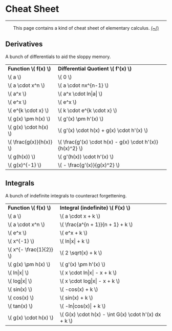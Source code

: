 # Cheat Sheet

---

<center>
<p>This page contains a kind of cheat sheet of elementary calculus. <a href="../../../Home.html">(~/)</a></p>
</center>

## Derivatives

A bunch of differentials to aid the sloppy memory.

<table>
    <tr>
        <td><b>Function \( f(x) \)</b></td>
        <td><b>Differential Quotient \( f'(x) \)</b></td>
    </tr>
    <tr>
        <td>\( a \)</td>
        <td>\( 0 \)</td>
    </tr>
    <tr>
        <td>\( a \cdot x^n \)</td>
        <td>\( a \cdot nx^{n-1} \)</td>
    </tr>
    <tr>
        <td>\( a^x \)</td>
        <td>\( a^x \cdot ln|a| \)</td>
    </tr>
    <tr>
        <td>\( e^x \)</td>
        <td>\( e^x \)</td>
    </tr>
    <tr>
        <td>\( e^{k \cdot x} \)</td>
        <td>\( k \cdot e^{k \cdot x} \)</td>
    </tr>
    <tr>
        <td>\( g(x) \pm h(x) \)</td>
        <td>\( g'(x) \pm h'(x) \)</td>
    </tr>
    <tr>
        <td>\( g(x) \cdot h(x) \)</td>
        <td>\( g'(x) \cdot h(x) + g(x) \cdot h'(x) \)</td>
    </tr>
    <tr>
        <td>\( \frac{g(x)}{h(x)} \)</td>
        <td>\( \frac{g'(x) \cdot h(x) - g(x) \cdot h'(x)}{h(x)^2} \)</td>
    </tr>
    <tr>
        <td>\( g(h(x)) \)</td>
        <td>\( g'(h(x)) \cdot h'(x) \)</td>
    </tr>
    <tr>
        <td>\( g(x)^{-1} \)</td>
        <td>\( - \frac{g'(x)}{g(x)^2} \)</td>
    </tr>
</table>

## Integrals

A bunch of indefinite integrals to counteract forgettening.

<table style="margin-bottom: 1em">
    <tr>
        <td><b>Function \( f(x) \)</b></td>
        <td><b>Integral (indefinite) \( F(x) \)</b></td>
    </tr>
    <tr>
        <td>\( a \)</td>
        <td>\( a \cdot x + k \)</td>
    </tr>
    <tr>
        <td>\( a \cdot x^n \)</td>
        <td>\( \frac{a^{n + 1}}{n + 1} + k \)</td>
    </tr>
    <tr>
        <td>\( e^x \)</td>
        <td>\( e^x + k \)</td>
    </tr>
    <tr>
        <td>\( x^{-1} \)</td>
        <td>\( ln|x| + k \)</td>
    </tr>
    <tr>
        <td>\( x^{- \frac{1}{2}} \)</td>
        <td>\( 2 \sqrt{x} + k \)</td>
    </tr>
    <tr>
        <td>\( g(x) \pm h(x) \)</td>
        <td>\( g'(x) \pm h'(x) \)</td>
    </tr>
    <tr>
        <td>\( ln|x| \)</td>
        <td>\( x \cdot ln|x| - x + k \)</td>
    </tr>
    <tr>
        <td>\( log|x| \)</td>
        <td>\( x \cdot log|x| - x + k \)</td>
    </tr>
    <tr>
        <td>\( sin(x) \)</td>
        <td>\( -cos(x) + k \)</td>
    </tr>
    <tr>
        <td>\( cos(x) \)</td>
        <td>\( sin(x) + k \)</td>
    </tr>
    <tr>
        <td>\( tan(x) \)</td>
        <td>\( -ln|cos(x)| + k \)</td>
    </tr>
    <tr>
        <td>\( g(x) \cdot h(x) \)</td>
        <td>\( G(x) \cdot h(x) - \int G(x) \cdot h'(x) dx + k \)</td>
    </tr>
</table>



